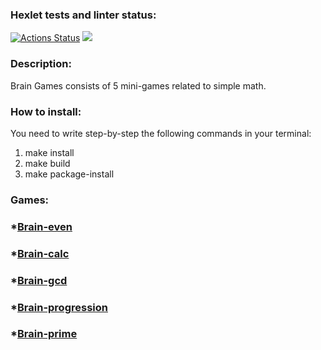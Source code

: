 ### Hexlet tests and linter status:
[![Actions Status](https://github.com/Nick1tos/python-project-49/workflows/hexlet-check/badge.svg)](https://github.com/Nick1tos/python-project-49/actions)
<a href="https://codeclimate.com/github/Nick1tos/python-project-49/maintainability"><img src="https://api.codeclimate.com/v1/badges/aadc353950375c4fea8d/maintainability" /></a>


### Description:
Brain Games consists of 5 mini-games related to simple math.
### How to install:

You need to write step-by-step the following commands in your terminal:
1. make install
2. make build
3. make package-install


### Games:
### *[Brain-even](https://asciinema.org/a/wlJumQWM5WBTgV4RYZH3DBtCm)

### *[Brain-calc](https://asciinema.org/a/PdNo1wONxWkwqG6RPyzTr35ng)

### *[Brain-gcd](https://asciinema.org/a/A7yBNuHNgSrKmiUKR4M8ew3D5)

### *[Brain-progression](https://asciinema.org/a/r9kGAWG5PSXLwjbmFqt7p2jxt)

### *[Brain-prime](https://asciinema.org/a/VmUiGTqYYgL2xUklIHTkgxgAj)